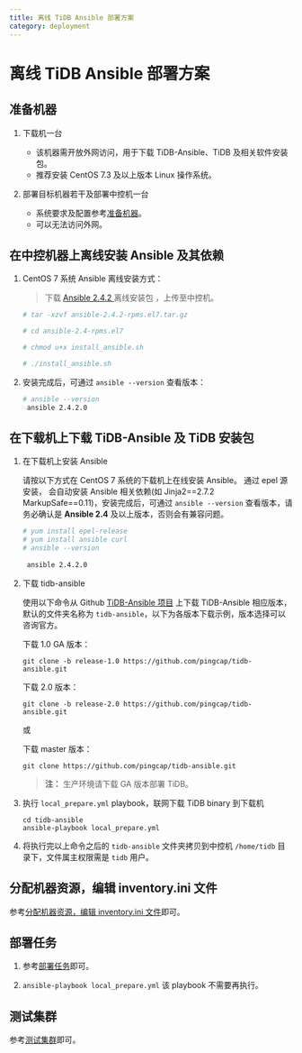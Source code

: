 ```yaml
---
title: 离线 TiDB Ansible 部署方案
category: deployment
---
```


# 离线 TiDB Ansible 部署方案

## 准备机器

1.  下载机一台

    - 该机器需开放外网访问，用于下载 TiDB-Ansible、TiDB 及相关软件安装包。
    - 推荐安装 CentOS 7.3 及以上版本 Linux 操作系统。

2.  部署目标机器若干及部署中控机一台

    - 系统要求及配置参考[准备机器](ansible-deployment.md#准备机器)。
    - 可以无法访问外网。

## 在中控机器上离线安装 Ansible 及其依赖

1.  CentOS 7 系统 Ansible 离线安装方式：

    > 下载 [ Ansible 2.4.2 ](https://download.pingcap.org/ansible-2.4.2-rpms.el7.tar.gz) 离线安装包 ，上传至中控机。

    ```bash
    # tar -xzvf ansible-2.4.2-rpms.el7.tar.gz

    # cd ansible-2.4-rpms.el7

    # chmod u+x install_ansible.sh

    # ./install_ansible.sh
    ```

2.  安装完成后，可通过 `ansible --version` 查看版本：

    ```bash
    # ansible --version
     ansible 2.4.2.0
    ```

## 在下载机上下载 TiDB-Ansible 及 TiDB 安装包

1.  在下载机上安装 Ansible

    请按以下方式在 CentOS 7 系统的下载机上在线安装 Ansible。 通过 epel 源安装， 会自动安装 Ansible 相关依赖(如 Jinja2==2.7.2 MarkupSafe==0.11)，安装完成后，可通过 `ansible --version` 查看版本，请务必确认是 **Ansible 2.4** 及以上版本，否则会有兼容问题。

    ```bash
    # yum install epel-release
    # yum install ansible curl
    # ansible --version
     
     ansible 2.4.2.0
    ```

2.  下载 tidb-ansible

    使用以下命令从 Github [TiDB-Ansible 项目](https://github.com/pingcap/tidb-ansible) 上下载 TiDB-Ansible 相应版本，默认的文件夹名称为 `tidb-ansible`，以下为各版本下载示例，版本选择可以咨询官方。

    下载 1.0 GA 版本：
    ```
    git clone -b release-1.0 https://github.com/pingcap/tidb-ansible.git
    ```

    下载 2.0 版本：
    ```
    git clone -b release-2.0 https://github.com/pingcap/tidb-ansible.git
    ```

    或

    下载 master 版本：
    ```
    git clone https://github.com/pingcap/tidb-ansible.git
    ```

    > **注：** 生产环境请下载 GA 版本部署 TiDB。


3.  执行 `local_prepare.yml` playbook，联网下载 TiDB binary 到下载机

    ```
    cd tidb-ansible
    ansible-playbook local_prepare.yml
    ```

4.  将执行完以上命令之后的 `tidb-ansible` 文件夹拷贝到中控机 `/home/tidb` 目录下，文件属主权限需是 `tidb` 用户。

## 分配机器资源，编辑 inventory.ini 文件

参考[分配机器资源，编辑 inventory.ini 文件](ansible-deployment.md#分配机器资源编辑-inventoryini-文件)即可。

## 部署任务

1.  参考[部署任务](ansible-deployment.md#部署任务)即可。

2.  `ansible-playbook local_prepare.yml` 该 playbook 不需要再执行。

## 测试集群

参考[测试集群](ansible-deployment.md#测试集群)即可。
